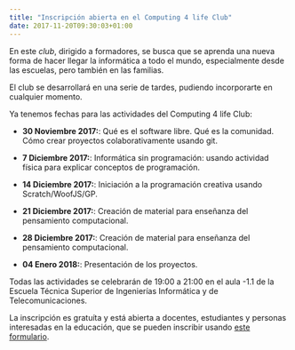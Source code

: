 ```yaml
---
title: "Inscripción abierta en el Computing 4 life Club"
date: 2017-11-20T09:30:03+01:00
---
```


En este *club*, dirigido a formadores, se busca que se aprenda una nueva forma de hacer llegar la informática a todo el mundo, especialmente desde las escuelas, pero también en las familias.

El club se desarrollará en una serie de tardes, pudiendo incorporarte en cualquier momento.

Ya tenemos fechas para las actividades del Computing 4 life Club: 

- **30 Noviembre 2017:**: Qué es el software libre. Qué es la comunidad. Cómo crear proyectos colaborativamente usando git.

- **7 Diciembre 2017:**: Informática sin programación: usando actividad física para explicar conceptos de programación.

- **14 Diciembre 2017:**: Iniciación a la programación creativa usando Scratch/WoofJS/GP.

- **21 Diciembre 2017:**: Creación de material para enseñanza del pensamiento computacional. 

- **28 Diciembre 2017:**: Creación de material para enseñanza del pensamiento computacional.

- **04 Enero 2018:**: Presentación de los proyectos.

Todas las actividades se celebrarán de 19:00 a 21:00 en el aula -1.1 de la Escuela Técnica Superior de Ingenierías Informática y de Telecomunicaciones.

La inscripción es gratuíta y está abierta a docentes, estudiantes y personas interesadas en la educación, que se pueden inscribir usando [este formulario](https://docs.google.com/forms/d/e/1FAIpQLSdkZWGK7-mON5RPcssywNvOMOUwtSMQs3Mf7XfyzKM35M07YQ/viewform?usp=sf_link).
